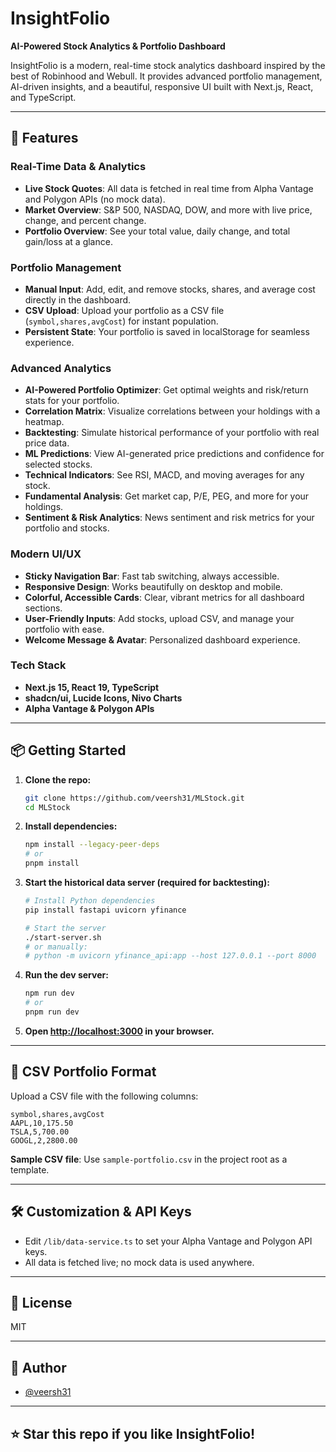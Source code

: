 
# InsightFolio

**AI-Powered Stock Analytics & Portfolio Dashboard**

InsightFolio is a modern, real-time stock analytics dashboard inspired by the best of Robinhood and Webull. It provides advanced portfolio management, AI-driven insights, and a beautiful, responsive UI built with Next.js, React, and TypeScript.

---

## 🚀 Features

### Real-Time Data & Analytics
- **Live Stock Quotes**: All data is fetched in real time from Alpha Vantage and Polygon APIs (no mock data).
- **Market Overview**: S&P 500, NASDAQ, DOW, and more with live price, change, and percent change.
- **Portfolio Overview**: See your total value, daily change, and total gain/loss at a glance.

### Portfolio Management
- **Manual Input**: Add, edit, and remove stocks, shares, and average cost directly in the dashboard.
- **CSV Upload**: Upload your portfolio as a CSV file (`symbol,shares,avgCost`) for instant population.
- **Persistent State**: Your portfolio is saved in localStorage for seamless experience.

### Advanced Analytics
- **AI-Powered Portfolio Optimizer**: Get optimal weights and risk/return stats for your portfolio.
- **Correlation Matrix**: Visualize correlations between your holdings with a heatmap.
- **Backtesting**: Simulate historical performance of your portfolio with real price data.
- **ML Predictions**: View AI-generated price predictions and confidence for selected stocks.
- **Technical Indicators**: See RSI, MACD, and moving averages for any stock.
- **Fundamental Analysis**: Get market cap, P/E, PEG, and more for your holdings.
- **Sentiment & Risk Analytics**: News sentiment and risk metrics for your portfolio and stocks.

### Modern UI/UX
- **Sticky Navigation Bar**: Fast tab switching, always accessible.
- **Responsive Design**: Works beautifully on desktop and mobile.
- **Colorful, Accessible Cards**: Clear, vibrant metrics for all dashboard sections.
- **User-Friendly Inputs**: Add stocks, upload CSV, and manage your portfolio with ease.
- **Welcome Message & Avatar**: Personalized dashboard experience.

### Tech Stack
- **Next.js 15, React 19, TypeScript**
- **shadcn/ui, Lucide Icons, Nivo Charts**
- **Alpha Vantage & Polygon APIs**

---

## 📦 Getting Started

1. **Clone the repo:**
	```bash
	git clone https://github.com/veersh31/MLStock.git
	cd MLStock
	```

2. **Install dependencies:**
	```bash
	npm install --legacy-peer-deps
	# or
	pnpm install
	```

3. **Start the historical data server (required for backtesting):**
	```bash
	# Install Python dependencies
	pip install fastapi uvicorn yfinance
	
	# Start the server
	./start-server.sh
	# or manually:
	# python -m uvicorn yfinance_api:app --host 127.0.0.1 --port 8000
	```

4. **Run the dev server:**
	```bash
	npm run dev
	# or
	pnpm run dev
	```

5. **Open [http://localhost:3000](http://localhost:3000) in your browser.**

---

## 📝 CSV Portfolio Format

Upload a CSV file with the following columns:

```
symbol,shares,avgCost
AAPL,10,175.50
TSLA,5,700.00
GOOGL,2,2800.00
```

**Sample CSV file**: Use `sample-portfolio.csv` in the project root as a template.

---

## 🛠️ Customization & API Keys
- Edit `/lib/data-service.ts` to set your Alpha Vantage and Polygon API keys.
- All data is fetched live; no mock data is used anywhere.

---

## 📄 License
MIT

---

## 👤 Author
- [@veersh31](https://github.com/veersh31)

---

## ⭐️ Star this repo if you like InsightFolio!
